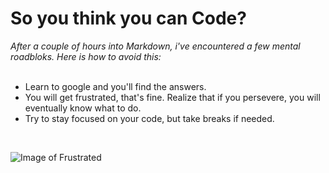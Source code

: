 # So you think you can Code?
*After a couple of hours into Markdown, i've encountered a few mental roadbloks. Here is how to avoid this:* </br>
</br>
 - Learn to google and you'll find the answers.
 - You will get frustrated, that's fine. Realize that if you persevere, you will eventually know what to do.
 - Try to stay focused on your code, but take breaks if needed.
 </br>
 
![Image of Frustrated](http://news.efinancialcareers.com/binaries/content/gallery/efinancial-careers/articles/2017/02/Frustrated-again.jpg)
 
